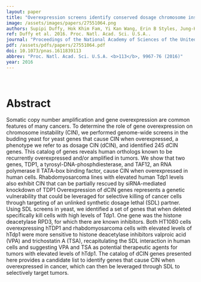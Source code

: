 ```yaml
---
layout: paper
title: "Overexpression screens identify conserved dosage chromosome instability genes in yeast and human cancer."
image: /assets/images/papers/27551064.png
authors: Supipi Duffy, Hok Khim Fam, Yi Kan Wang, Erin B Styles, Jung-Hyun Kim, J Sidney Ang, Tejomayee Singh, Vladimir Larionov, Sohrab P Shah, Brenda Andrews, Cornelius F Boerkoel, Philip Hieter
ref: Duffy et al. 2016. Proc. Natl. Acad. Sci. U.S.A..
journal: "Proceedings of the National Academy of Sciences of the United States of America <b>113</b>, 9967-76 (2016)"
pdf: /assets/pdfs/papers/27551064.pdf
doi: 10.1073/pnas.1611839113
abbrev: "Proc. Natl. Acad. Sci. U.S.A. <b>113</b>, 9967-76 (2016)"
year: 2016
---
```


<br />
<div data-badge-popover="right" data-badge-type="donut" data-pmid="27551064" data-hide-no-mentions="true" class="altmetric-embed"></div>

# Abstract

Somatic copy number amplification and gene overexpression are common features of many cancers. To determine the role of gene overexpression on chromosome instability (CIN), we performed genome-wide screens in the budding yeast for yeast genes that cause CIN when overexpressed, a phenotype we refer to as dosage CIN (dCIN), and identified 245 dCIN genes. This catalog of genes reveals human orthologs known to be recurrently overexpressed and/or amplified in tumors. We show that two genes, TDP1, a tyrosyl-DNA-phosphdiesterase, and TAF12, an RNA polymerase II TATA-box binding factor, cause CIN when overexpressed in human cells. Rhabdomyosarcoma lines with elevated human Tdp1 levels also exhibit CIN that can be partially rescued by siRNA-mediated knockdown of TDP1 Overexpression of dCIN genes represents a genetic vulnerability that could be leveraged for selective killing of cancer cells through targeting of an unlinked synthetic dosage lethal (SDL) partner. Using SDL screens in yeast, we identified a set of genes that when deleted specifically kill cells with high levels of Tdp1. One gene was the histone deacetylase RPD3, for which there are known inhibitors. Both HT1080 cells overexpressing hTDP1 and rhabdomyosarcoma cells with elevated levels of hTdp1 were more sensitive to histone deacetylase inhibitors valproic acid (VPA) and trichostatin A (TSA), recapitulating the SDL interaction in human cells and suggesting VPA and TSA as potential therapeutic agents for tumors with elevated levels of hTdp1. The catalog of dCIN genes presented here provides a candidate list to identify genes that cause CIN when overexpressed in cancer, which can then be leveraged through SDL to selectively target tumors.

